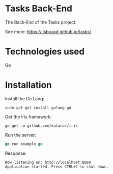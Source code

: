 # Tasks Back-End

The Back-End of the Tasks project. 

See more: https://lisboaxd.github.io/tasks/


# Technologies used

Go

# Installation

Install the Go Lang:

```shell
sudo apt-get install golang-go
```

Get the Iris framework:

```shell
go get -u github.com/kataras/iris
```

Run the server: 

```go
go run example.go
```

Response:

```shell
Now listening on: http://localhost:8080
Application started. Press CTRL+C to shut down.
```